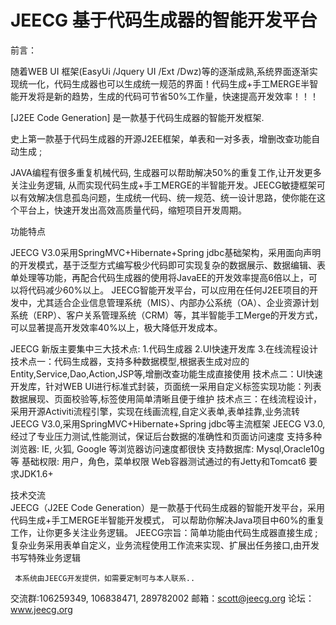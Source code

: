 JEECG 基于代码生成器的智能开发平台
===============
前言：

随着WEB UI 框架(EasyUi /Jquery UI /Ext  /Dwz)等的逐渐成熟,系统界面逐渐实现统一化，代码生成器也可以生成统一规范的界面！代码生成+手工MERGE半智能开发将是新的趋势，生成的代码可节省50%工作量，快速提高开发效率！！！

  [J2EE  Code Generation] 是一款基于代码生成器的智能开发框架.

史上第一款基于代码生成器的开源J2EE框架，单表和一对多表，增删改查功能自动生成 ; 

JAVA编程有很多重复机械代码, 生成器可以帮助解决50%的重复工作,让开发更多关注业务逻辑, 从而实现代码生成+手工MERGE的半智能开发。JEECG敏捷框架可以有效解决信息孤岛问题，生成统一代码、统一规范、统一设计思路，使你能在这个平台上，快速开发出高效高质量代码，缩短项目开发周期。

功能特点

JEECG V3.0采用SpringMVC+Hibernate+Spring jdbc基础架构，采用面向声明的开发模式，基于泛型方式编写极少代码即可实现复杂的数据展示、数据编辑、表单处理等功能，再配合代码生成器的使用将JavaEE的开发效率提高6倍以上，可以将代码减少60%以上。 
JEECG智能开发平台，可以应用在任何J2EE项目的开发中，尤其适合企业信息管理系统（MIS）、内部办公系统（OA）、企业资源计划系统（ERP）、客户关系管理系统（CRM）等，其半智能手工Merge的开发方式，可以显著提高开发效率40%以上，极大降低开发成本。


JEECG 新版主要集中三大技术点: 1.代码生成器 2.UI快速开发库 3.在线流程设计
技术点一：代码生成器，支持多种数据模型,根据表生成对应的Entity,Service,Dao,Action,JSP等,增删改查功能生成直接使用
技术点二：UI快速开发库，针对WEB UI进行标准式封装，页面统一采用自定义标签实现功能：列表数据展现、页面校验等,标签使用简单清晰且便于维护
技术点三：在线流程设计，采用开源Activiti流程引擎，实现在线画流程,自定义表单,表单挂靠,业务流转
JEECG V3.0,采用SpringMVC+Hibernate+Spring jdbc等主流框架
JEECG V3.0,经过了专业压力测试,性能测试，保证后台数据的准确性和页面访问速度
支持多种浏览器: IE, 火狐, Google 等浏览器访问速度都很快
支持数据库: Mysql,Oracle10g等
基础权限: 用户，角色，菜单权限
Web容器测试通过的有Jetty和Tomcat6
要求JDK1.6+

技术交流       
           JEECG（J2EE Code Generation）是一款基于代码生成器的智能开发平台，采用代码生成+手工MERGE半智能开发模式， 可以帮助你解决Java项目中60%的重复工作，让你更多关注业务逻辑。 
     JEECG宗旨：简单功能由代码生成器直接生成 ; 复杂业务采用表单自定义，业务流程使用工作流来实现、扩展出任务接口,由开发书写特殊业务逻辑 

     本系统由JEECG开发提供，如需要定制可与本人联系..




交流群:106259349, 106838471, 289782002
邮箱：scott@jeecg.org
论坛：www.jeecg.org
